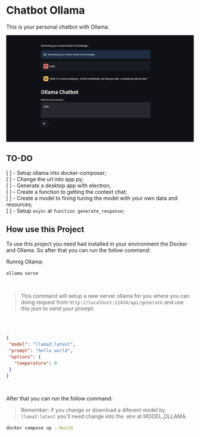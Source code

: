 # Chatbot Ollama

This is your personal chatbot with Ollama.

![Chatbod](https://github.com/fabioacarvalho/chatbot-ollama/blob/main/.github/img/chatbot.png?raw=true)

## TO-DO

[ ] - Setup ollama into docker-composer; <br>
    [ ] - Change the url into app.py; <br>
[ ] - Generate a desktop app with electron; <br>
[ ] - Create a function to getting the context chat; <br>
[ ] - Create a model to fining tuning the model with your own data and resources; <br>
[ ] - Setup `async` at `function generate_response`;  <br>

## How use this Project

To use this project you need had installed in your environment the Docker and Ollama. So after that you can run the follow command: <br>

Runnig Ollama: <br>
```bash
ollama serve
```

 <br>

 > This command will setup a new server ollama for you where you can doing request from `http://localhost:11434/api/generate` and use this json to send your prompt:

 <br>
 
 ```json
 
 {
  "model": "llama3:latest",
  "prompt": "hello world",
  "options": {
    "temperature": 0
  }
}
 
 ```
 
 <br>

After that you can run the follow command:

> Remember: if you change or download a diferent model by `llama3:latest` you'll need change into the .env at MODEL_OLLAMA.

```bash
docker compose up --build
```

 <br>

